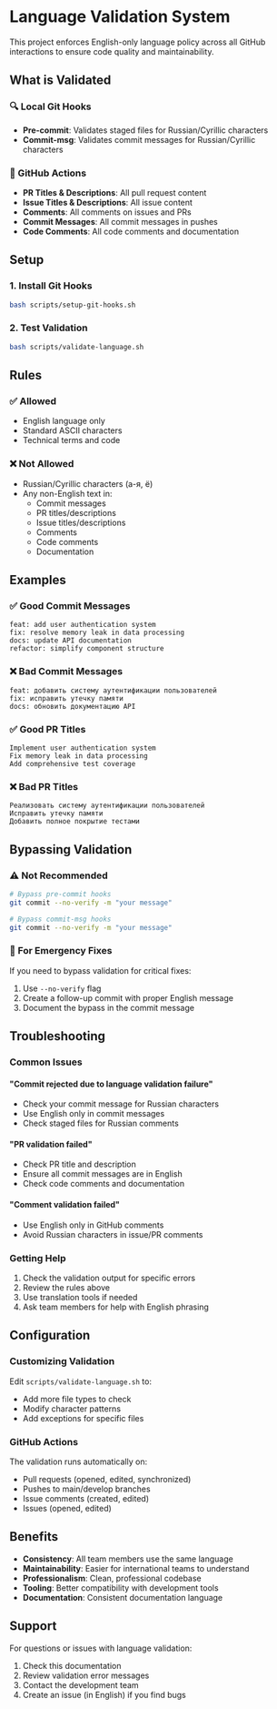 # Language Validation System

This project enforces English-only language policy across all GitHub interactions to ensure code quality and maintainability.

## What is Validated

### 🔍 Local Git Hooks
- **Pre-commit**: Validates staged files for Russian/Cyrillic characters
- **Commit-msg**: Validates commit messages for Russian/Cyrillic characters

### 🚀 GitHub Actions
- **PR Titles & Descriptions**: All pull request content
- **Issue Titles & Descriptions**: All issue content  
- **Comments**: All comments on issues and PRs
- **Commit Messages**: All commit messages in pushes
- **Code Comments**: All code comments and documentation

## Setup

### 1. Install Git Hooks
```bash
bash scripts/setup-git-hooks.sh
```

### 2. Test Validation
```bash
bash scripts/validate-language.sh
```

## Rules

### ✅ Allowed
- English language only
- Standard ASCII characters
- Technical terms and code

### ❌ Not Allowed
- Russian/Cyrillic characters (а-я, ё)
- Any non-English text in:
  - Commit messages
  - PR titles/descriptions
  - Issue titles/descriptions
  - Comments
  - Code comments
  - Documentation

## Examples

### ✅ Good Commit Messages
```
feat: add user authentication system
fix: resolve memory leak in data processing
docs: update API documentation
refactor: simplify component structure
```

### ❌ Bad Commit Messages
```
feat: добавить систему аутентификации пользователей
fix: исправить утечку памяти
docs: обновить документацию API
```

### ✅ Good PR Titles
```
Implement user authentication system
Fix memory leak in data processing
Add comprehensive test coverage
```

### ❌ Bad PR Titles
```
Реализовать систему аутентификации пользователей
Исправить утечку памяти
Добавить полное покрытие тестами
```

## Bypassing Validation

### ⚠️ Not Recommended
```bash
# Bypass pre-commit hooks
git commit --no-verify -m "your message"

# Bypass commit-msg hooks  
git commit --no-verify -m "your message"
```

### 🔧 For Emergency Fixes
If you need to bypass validation for critical fixes:

1. Use `--no-verify` flag
2. Create a follow-up commit with proper English message
3. Document the bypass in the commit message

## Troubleshooting

### Common Issues

#### "Commit rejected due to language validation failure"
- Check your commit message for Russian characters
- Use English only in commit messages
- Check staged files for Russian comments

#### "PR validation failed"
- Check PR title and description
- Ensure all commit messages are in English
- Check code comments and documentation

#### "Comment validation failed"
- Use English only in GitHub comments
- Avoid Russian characters in issue/PR comments

### Getting Help

1. Check the validation output for specific errors
2. Review the rules above
3. Use translation tools if needed
4. Ask team members for help with English phrasing

## Configuration

### Customizing Validation

Edit `scripts/validate-language.sh` to:
- Add more file types to check
- Modify character patterns
- Add exceptions for specific files

### GitHub Actions

The validation runs automatically on:
- Pull requests (opened, edited, synchronized)
- Pushes to main/develop branches
- Issue comments (created, edited)
- Issues (opened, edited)

## Benefits

- **Consistency**: All team members use the same language
- **Maintainability**: Easier for international teams to understand
- **Professionalism**: Clean, professional codebase
- **Tooling**: Better compatibility with development tools
- **Documentation**: Consistent documentation language

## Support

For questions or issues with language validation:
1. Check this documentation
2. Review validation error messages
3. Contact the development team
4. Create an issue (in English) if you find bugs
